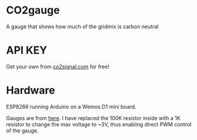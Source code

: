 # CO2gauge
A gauge that shows how much of the gridmix is carbon neutral

# API KEY
Get your own from [co2signal.com](https://www.co2signal.com/) for free!

# Hardware
ESP8266 running Arduino on a Wemos D1 mini board.

Gauges are from [here](https://www.ebay.com/itm/Black-Voltmeter-SO-45-AC-0-300V-Round-Analog-Dial-Panel-Meter-Voltmeter-Gauge/312322530464). I have replaced the 100K resistor inside with a 1K resistor to change the max voltage to ~3V, thus enabling direct PWM control of the gauge.
